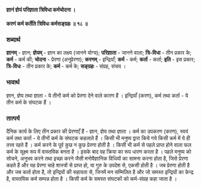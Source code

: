 #### ज्ञानं ज्ञेयं परिज्ञाता त्रिविधा कर्मचोदना ।
#### करणं कर्म कर्तेति त्रिविधः कर्मसङ्ग्रहः ॥ १८ ॥

### शब्दार्थ

**ज्ञानम्** - ज्ञान; **ज्ञेयम्** - ज्ञान का लक्ष्य (जानने योग्य); **परिज्ञाता** - जानने वाला; **त्रि-विधा** - तीन प्रकार के; **कर्म** - कर्म की; **चोदना** - प्रेरणा (अनुप्रेरणा); **करणम्** - इन्द्रियाँ; **कर्म** - कर्म; **कर्ता** - कर्ता; **इति** - इस प्रकार; **त्रि-विधः** - तीन प्रकार के; **कर्म** - कर्म के; **सङ्ग्रहः** - संग्रह, संचय ।

### भावार्थ

ज्ञान, ज्ञेय तथा ज्ञाता - ये तीनों कर्म को प्रेरणा देने वाले कारण हैं । इन्द्रियाँ (करण), कर्म तथा कर्ता - ये तीन कर्म के संघटक हैं ।

### तात्पर्य

दैनिक कार्य के लिए तीन प्रकार की प्रेरणाएँ हैं - ज्ञान, ज्ञेय तथा ज्ञाता । कर्म का उपकरण (करण), स्वयं कर्म तथा कर्ता - ये तीनों कर्म के संघटक कहलाते हैं । किसी भी मनुष्य द्वारा किये गये किसी कर्म में ये ही तत्त्व रहते हैं । कर्म करने के पूर्व कुछ न कुछ प्रेरणा होती है । किसी भी कर्म से पहले प्राप्त होने वाला फल कर्म के सूक्ष्म रूप में वास्तविक बनता है । इसके बाद वह क्रिया का रूप धारण करता है । पहले मनुष्य को सोचने, अनुभव करने तथा इच्छा करने जैसी मनोवैज्ञानिक विधियों का सामना करना होता है, जिसे प्रेरणा कहते हैं और यह प्रेरणा चाहे शास्त्रों से प्राप्त हो, या गुरु के उपदेश से, एकसी होती है । जब प्रेरणा होती है और जब कर्ता होता है, तो इन्द्रियों की सहायता से, जिनमें मन सम्मिलित है और जो समस्त इन्द्रियों का केन्द्र है, वास्तविक कर्म सम्पन्न होता है । किसी कर्म के समस्त संघटकों को कर्म-संग्रह कहा जाता है ।
